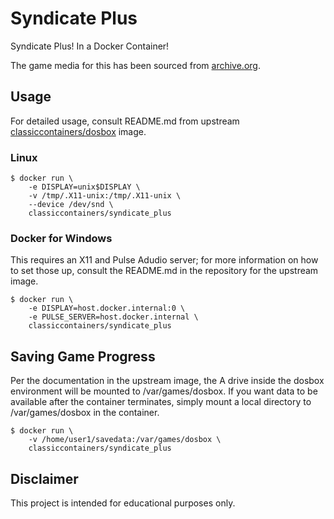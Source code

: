 # Syndicate Plus

Syndicate Plus! In a Docker Container!

The game media for this has been sourced from [archive.org](https://archive.org/download/msdos_Syndicate_Plus_1994/Syndicate_Plus_1994.zip).

## Usage

For detailed usage, consult README.md from upstream
[classiccontainers/dosbox](https://github.com/classic-containers/dosbox) image.

### Linux

```shell
$ docker run \
    -e DISPLAY=unix$DISPLAY \
    -v /tmp/.X11-unix:/tmp/.X11-unix \
    --device /dev/snd \
    classiccontainers/syndicate_plus
```

### Docker for Windows

This requires an X11 and Pulse Adudio server; for more information on how to
set those up, consult the README.md in the repository for the upstream image.

```shell
$ docker run \
    -e DISPLAY=host.docker.internal:0 \
    -e PULSE_SERVER=host.docker.internal \
    classiccontainers/syndicate_plus
```

## Saving Game Progress

Per the documentation in the upstream image, the A drive inside the dosbox
environment will be mounted to /var/games/dosbox. If you want data to be
available after the container terminates, simply mount a local directory
to /var/games/dosbox in the container.

```shell
$ docker run \
    -v /home/user1/savedata:/var/games/dosbox \
    classiccontainers/syndicate_plus
```

## Disclaimer

This project is intended for educational purposes only.
